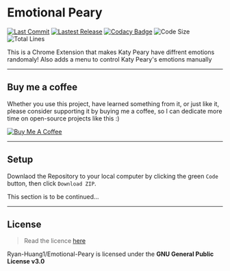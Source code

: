 # Emotional Peary

[![Last Commit](https://img.shields.io/github/last-commit/Ryan-Huang1/Emotional-Peary.svg)](https://github.com/Ryan-Huang1/Emotional-Peary/commits/master)  [![Lastest Release](https://img.shields.io/github/v/release/Ryan-Huang1/Emotional-Peary?color=green)](https://github.com/Ryan-Huang1/Emotional-Peary/releases) [![Codacy Badge](https://app.codacy.com/project/badge/Grade/e7eda449136a4b6da7fb8eab3e9d1346)](https://www.codacy.com/gh/Ryan-Huang1/Emotional-Peary/dashboard?utm_source=github.com&amp;utm_medium=referral&amp;utm_content=Ryan-Huang1/Emotional-Peary&amp;utm_campaign=Badge_Grade) ![Code Size](https://img.shields.io/github/languages/code-size/Ryan-Huang1/Emotional-Peary.svg) ![Total Lines](https://img.shields.io/tokei/lines/github/Ryan-Huang1/Emotional-Peary.svg)

This is a Chrome Extension that makes Katy Peary have diffrent emotions randomaly! Also adds a menu to control Katy Peary's emotions manually

---

## Buy me a coffee

Whether you use this project, have learned something from it, or just like it, please consider supporting it by buying me a coffee, so I can dedicate more time on open-source projects like this :)

<a href="https://www.buymeacoffee.com/ryanhuang" target="_blank"><img src="https://www.buymeacoffee.com/assets/img/custom_images/orange_img.png" alt="Buy Me A Coffee" style="height: auto !important;width: auto !important;" ></a>

---

## Setup

Downlaod the Repository to your local computer by clicking the green `Code` button, then click `Download ZIP`.

This section is to be continued...

---

## License

> Read the licence [here](https://github.com/Ryan-Huang1/Emotional-Peary/blob/master/README.md) 

Ryan-Huang1/Emotional-Peary is licensed under the **GNU General Public License v3.0**
